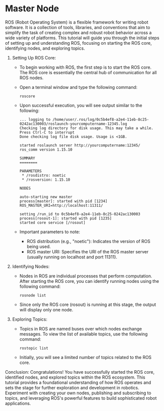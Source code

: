 # Master Node

ROS (Robot Operating System) is a flexible framework for writing robot software. It is a collection of tools, libraries, and conventions that aim to simplify the task of creating complex and robust robot behavior across a wide variety of platforms. This tutorial will guide you through the initial steps of setting up and understanding ROS, focusing on starting the ROS core, identifying nodes, and exploring topics.

1. Setting Up ROS Core:
   - To begin working with ROS, the first step is to start the ROS core. The ROS core is essentially the central hub of communication for all ROS nodes.
   - Open a terminal window and type the following command:

     ```
     roscore
     ```

   - Upon successful execution, you will see output similar to the following:

     ```
     ... logging to /home/user/.ros/log/0c5b4ef8-a2e4-11eb-8c25-0242ac130003/roslaunch-yourcomputername-12345.log
     Checking log directory for disk usage. This may take a while.
     Press Ctrl-C to interrupt
     Done checking log file disk usage. Usage is <1GB.
     
     started roslaunch server http://yourcomputername:12345/
     ros_comm version 1.15.10
    
     SUMMARY
     ========
    
     PARAMETERS
      * /rosdistro: noetic
      * /rosversion: 1.15.10
    
     NODES
    
     auto-starting new master
     process[master]: started with pid [1234]
     ROS_MASTER_URI=http://localhost:11311/
     
     setting /run_id to 0c5b4ef8-a2e4-11eb-8c25-0242ac130003
     process[rosout-1]: started with pid [1235]
     started core service [/rosout]
     ```

   - Important parameters to note:
     - ROS distribution (e.g., "noetic"): Indicates the version of ROS being used.
     - ROS master URI: Specifies the URI of the ROS master server (usually running on localhost and port 11311).

2. Identifying Nodes:
   - Nodes in ROS are individual processes that perform computation. After starting the ROS core, you can identify running nodes using the following command:

     ```
     rosnode list
     ```

   - Since only the ROS core (rosout) is running at this stage, the output will display only one node.

3. Exploring Topics:
   - Topics in ROS are named buses over which nodes exchange messages. To view the list of available topics, use the following command:

     ```
     rostopic list
     ```

   - Initially, you will see a limited number of topics related to the ROS core.

Conclusion:
Congratulations! You have successfully started the ROS core, identified nodes, and explored topics within the ROS ecosystem. This tutorial provides a foundational understanding of how ROS operates and sets the stage for further exploration and development in robotics. Experiment with creating your own nodes, publishing and subscribing to topics, and leveraging ROS's powerful features to build sophisticated robot applications.
